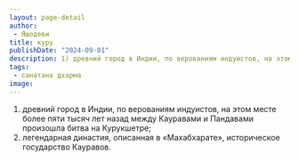 ```yaml
---
layout: page-detail
author:
 - Яшодеви
title: куру
publishDate: "2024-09-01"
description: 1) древний город в Индии, по верованиям индуистов, на этом месте более пяти тысяч лет назад между Кауравами и Пандавами произошла битва на Курукшетре;
tags:
 - санатана дхарма
image: 
---
```


1) древний город в Индии, по верованиям индуистов, на этом месте более пяти тысяч лет назад между Кауравами и Пандавами произошла битва на Курукшетре;
2) легендарная династия, описанная в «Махабхарате», историческое государство Кауравов.

